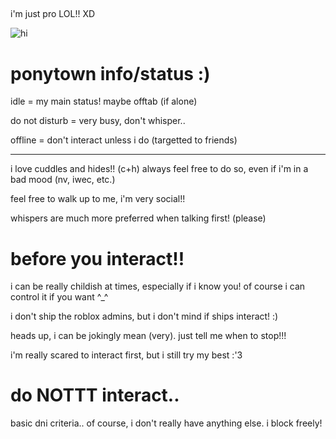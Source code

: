 ##
<p>
i'm just pro LOL!! XD
</p>

![hi](https://media1.tenor.com/m/W8DXtVFv2ZwAAAAC/forsaken-roblox-forsaken.gif)
<h1>
  ponytown info/status :)
</h1>

<p>
idle = my main status! maybe offtab (if alone)
</p>

<p>
do not disturb = very busy, don't whisper..
</p>

<p>
offline = don't interact unless i do (targetted to friends)
</p>
<hr>
<p>
  i love cuddles and hides!! (c+h) always feel free to do so, even if i'm in a bad mood (nv, iwec, etc.)
</p>

<p>
  feel free to walk up to me, i'm very social!!
</p>

<p>
  whispers are much more preferred when talking first! (please)
</p>

<h1>
  before you interact!!
</h1>

<p>
  i can be really childish at times, especially if i know you! of course i can control it if you want ^_^
</p>

<p>
  i don't ship the roblox admins, but i don't mind if ships interact! :)
</p>

<p>
  heads up, i can be jokingly mean (very). just tell me when to stop!!!
</p>

<p>
  i'm really scared to interact first, but i still try my best :'3
</p>

<h1>
  do NOTTT interact..
</h1>

<p>
  basic dni criteria.. of course, i don't really have anything else. i block freely!
</p>

<!--
**TWIDDLEFINGER/TWIDDLEFINGER** is a ✨ _special_ ✨ repository because its `README.md` (this file) appears on your GitHub profile.

Here are some ideas to get you started:

- 🔭 I’m currently working on ...
- 🌱 I’m currently learning ...
- 👯 I’m looking to collaborate on ...
- 🤔 I’m looking for help with ...
- 💬 Ask me about ...
- 📫 How to reach me: ...
- 😄 Pronouns: ...
- ⚡ Fun fact: ...
-->
